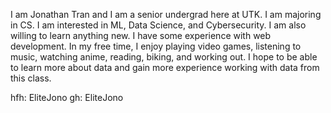 I am Jonathan Tran and I am a senior undergrad here at UTK. I am majoring in CS. I am interested in ML, Data Science, and Cybersecurity. I am also willing to learn anything new. I have some experience with web development.
In my free time, I enjoy playing video games, listening to music, watching anime, reading, biking, and working out. I hope to be able to learn more about data and gain more experience working with data from this class.

hfh: EliteJono
gh: EliteJono
